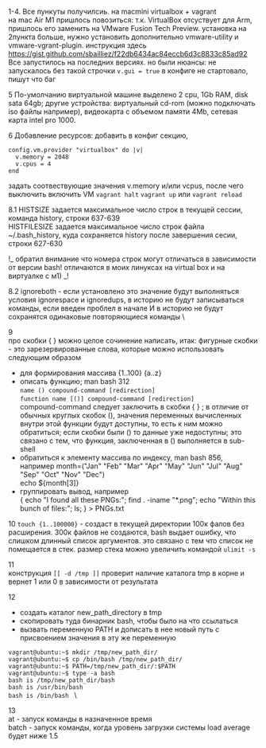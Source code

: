 1-4. Все пункуты получилсиь. на macmini virtualbox + vagrant\
на mac Air M1 пришлось повозиться: т.к. VirtualBox отсуствует для Arm, пришлось 
его заменить на VMware Fusion Tech Preview. установка на 2пункта больше, нужно 
установить дополнительно vmware-utility и vmware-vgrant-plugin. 
инструкция здесь https://gist.github.com/sbailliez/f22db6434ac84eccb6d3c8833c85ad92 
Все запустилось на последних версиях. но были нюансы: не запускалось без такой строчки `v.gui = true` в конфиге не стартовало, пишут что баг

5 По-умолчанию виртуальной машине выделено 2 cpu, 1Gb RAM, disk sata 64gb; 
другие устройства: виртуальный cd-rom (можно подключать iso файлы например), видеокарта с объемом памяти 4Mb, сетевая карта intel pro 1000.

6 Добавление ресурсов: добавить в конфиг секцию, 
```
config.vm.provider "virtualbox" do |v|
  v.memory = 2048
  v.cpus = 4
end
```
задать соотвествующие значения v.memory и/или vcpus, после чего выключить включить VM `vagrant halt` `vagrant up` или `vagrant reload`

8.1 
HISTSIZE задается максимальное число строк в текущей сессии, команда history, строки 637-639 \
HISTFILESIZE задается максимальное число строк файла ~/.bash_history, куда сохраняется history после завершения сесии, строки 627-630  

!_ обратил внимание что номера строк могут отличаться в зависимости от версии bash! отличаются в моих линуксах на virtual 
box и на виртуалке с м1) _!

8.2 ignoreboth - если установлено это значение будут выполняться условия ignorespace и ignoredups, в историю не будут записываться команды, 
если введен проблел в начале И в историю не будут сохранятся одинаковые повторяющиеся команды \

9 \
про скобки { } можно целое сочинение написать, итак:
фигурные скобки - это зарезервированные слова, которые можно использовать следующим образом
- для формирования массива {1..100} {a..z}
- описать функцию; man bash 312 \
`name () compound-command [redirection]` \
`function name [()] compound-command [redirection] `\
compound-command следует заключить в скобки { } ; в отличие от обычных круглых скобок (), значения переменных вычисленных внутри этой функции будут доступны, то есть к ним можно обратиться; если скобки были () то данные уже недоступны; это связано с тем, что функция, заключенная в () выполняется в sub-shell
- обратиться к элементу массива по индексу, man bash 856, например 
month=("Jan" "Feb" "Mar" "Apr" "May" "Jun" "Jul" "Aug" "Sep" "Oct" "Nov" "Dec") \
echo ${month[3]}
- группировать вывод, например \
{ echo "I found all these PNGs:"; find . -iname "*.png"; echo "Within this bunch of files:"; ls; } > PNGs.txt


10 
`touch {1..100000}` - создаст в текущей директории 100к фалов без расширения. 300к файлов не создаются, bash выдает ошибку, что слишком длинный список аргументов. это связано с тем что список не помещается в стек. размер стека можно увеличить командой `ulimit -s`

11 \
конструкция `[[ -d /tmp ]]` проверит наличие каталога tmp в корне и вернет 1 или 0 в зависимости от результата

12
- создать каталог new_path_directory в tmp
- скопировать туда бинарник bash, чтобы было на что ссылаться
- вызвать переменную PATH и дописать в нее новый путь с присвоением значения в эту же переменную

`vagrant@ubuntu:~$ mkdir /tmp/new_path_dir/` \
`vagrant@ubuntu:~$ cp /bin/bash /tmp/new_path_dir/` \
`vagrant@ubuntu:~$ PATH=/tmp/new_path_dir/:$PATH` \
`vagrant@ubuntu:~$ type -a bash` \
`bash is /tmp/new_path_dir/bash` \
`bash is /usr/bin/bash` \
`bash is /bin/bash ` \

13 \
at - запуск команды в назначенное время \
batch - запуск команды, когда уровень загрузки системы load average будет ниже 1.5
